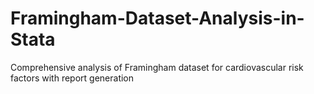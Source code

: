 # Framingham-Dataset-Analysis-in-Stata
Comprehensive analysis of Framingham dataset for cardiovascular risk factors with report generation

